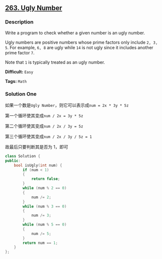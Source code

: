 ## [263. Ugly Number](https://leetcode.com/problems/ugly-number/description/)

### Description

Write a program to check whether a given number is an ugly number.

Ugly numbers are positive numbers whose prime factors only include `2, 3, 5`. For example, `6, 8` are ugly while `14` is not ugly since it includes another prime factor `7`.

Note that `1` is typically treated as an ugly number.

**Difficult:** `Easy`

**Tags:** `Math`

### Solution One

如果一个数是`Ugly Number`，则它可以表示成`num = 2x * 3y * 5z`

第一个循环使其变成`num / 2x = 3y * 5z`

第二个循环使其变成`num / 2x / 3y = 5z`

第三个循环使其变成`num / 2x / 3y / 5z = 1`

故最后只要判断其是否为 1，即可

```c++
class Solution {
public:
    bool isUgly(int num) {
        if (num < 1)
        {
            return false;
        }
        while (num % 2 == 0)
        {
            num /= 2;
        }
        while (num % 3 == 0)
        {
            num /= 3;
        }
        while (num % 5 == 0)
        {
            num /= 5;
        }
        return num == 1;
    }
};
```
